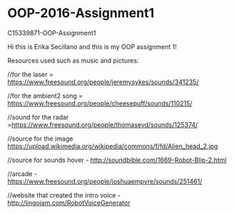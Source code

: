# OOP-2016-Assignment1
C15339871-OOP-Assignment1

Hi this is Erika Secillano and this is my OOP assignment 1!

Resources used such as music and pictures:

//for the laser = https://www.freesound.org/people/jeremysykes/sounds/341235/

//for the ambient2 song = https://www.freesound.org/people/cheesepuff/sounds/110215/

//sound for the radar =https://www.freesound.org/people/thomasevd/sounds/125374/

//source for the image https://upload.wikimedia.org/wikipedia/commons/f/fd/Alien_head_2.jpg

//source for sounds hover - http://soundbible.com/1669-Robot-Blip-2.html

//arcade - https://www.freesound.org/people/joshuaempyre/sounds/251461/

//website that created the intro voice - http://lingojam.com/RobotVoiceGenerator
